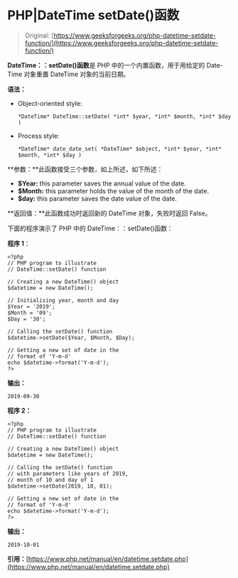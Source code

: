 # PHP|DateTime setDate()函数

> Original: [https://www.geeksforgeeks.org/php-datetime-setdate-function/](https://www.geeksforgeeks.org/php-datetime-setdate-function/)

**DateTime：：setDate()函数**是 PHP 中的一个内置函数，用于用给定的 Date-Time 对象重置 DateTime 对象的当前日期。

**语法：**

*   Object-oriented style:

    ```
    *DateTime* DateTime::setDate( *int* $year, *int* $month, *int* $day )
    ```

*   Process style:

    ```
    *DateTime* date_date_set( *DateTime* $object, *int* $year, *int* $month, *int* $day )
    ```

**参数：**此函数接受三个参数，如上所述，如下所述：

*   **$Year:** this parameter saves the annual value of the date.
*   **$Month:** this parameter holds the value of the month of the date.
*   **$day:** this parameter saves the date value of the date.

**返回值：**此函数成功时返回新的 DateTime 对象，失败时返回 False。

下面的程序演示了 PHP 中的 DateTime：：setDate()函数：

**程序 1**：

```
<?php
// PHP program to illustrate
// DateTime::setDate() function

// Creating a new DateTime() object
$datetime = new DateTime();

// Initialising year, month and day
$Year = '2019';
$Month = '09';
$Day = '30';

// Calling the setDate() function
$datetime->setDate($Year, $Month, $Day);

// Getting a new set of date in the
// format of 'Y-m-d'
echo $datetime->format('Y-m-d');
?>
```

**输出：**

```
2019-09-30

```

**程序 2：**

```
<?php
// PHP program to illustrate
// DateTime::setDate() function

// Creating a new DateTime() object
$datetime = new DateTime();

// Calling the setDate() function
// with parameters like years of 2019,
// month of 10 and day of 1
$datetime->setDate(2019, 10, 01);

// Getting a new set of date in the
// format of 'Y-m-d'
echo $datetime->format('Y-m-d');
?>
```

**输出：**

```
2019-10-01

```

**引用：**[https://www.php.net/manual/en/datetime.setdate.php](https://www.php.net/manual/en/datetime.setdate.php)